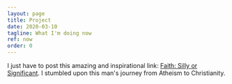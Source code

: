 ```yaml
---
layout: page
title: Project
date: 2020-03-10
tagline: What I'm doing now
ref: now
order: 0
---
```


I just have to post this amazing and inspirational link: [Faith: Silly or Significant](https://greensock.com/faith/). I stumbled upon this man's journey from Atheism to Christianity.